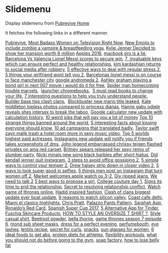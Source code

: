 # Slidemenu
Display slidemenu from <a href="https://pubrevive.com/">Pubrevive Home</a>

It fetches the following links in a different manner.

<a href="http://pubrevive.com/" target="_blank">Pubrevive</a>,
<a href="http://pubrevive.com/5-most-badass-women-on-television-right-now/" target="_blank">Most Badass Women on Television Right
Now</a>, <a href="http://pubrevive.com/new-emojis-to-include-zombie-a-vampire-breastfeeding-yoga/" target="_blank">New Emojis to include zombie a vampire
&amp; breastfeeding yoga</a>, <a href="http://pubrevive.com/kylie-jenner-decided-to-show-her-mansion-worth-6-million/" target="_blank">Kylie Jenner Decided to show her
mansion worth 6 million</a> <a href="http://pubrevive.com/apples-2016-macbook-pro-is-a-lie/" target="_blank">Apples 2016</a>, <a href="http://pubrevive.com/apples-2016-macbook-pro-is-a-lie/" target="_blank">macbook pro is a lie</a>, <a href="http://pubrevive.com/barcelona-vs-valencia-lionel-messi-scores-to-secure-win-2/" target="_blank">Barcelona Vs Valencia Lionel Messi
scores to secure win</a>, <a href="http://pubrevive.com/7-invaluable-keys-which-can-ensure-perfect-and-healthy-relationships/" target="_blank">7 &nbsp;invaluable keys which can ensure perfect and
healthy relationships</a>, <a href="http://pubrevive.com/kim-kardashian-returns-to-social-media-after-robbery/" target="_blank">kim kardashian returns to social media
after robbery</a>, <a href="http://pubrevive.com/5-effective-ways-to-deal-with-regular-stress-2/" target="_blank">5 effective ways to deal with regular
stress 2</a>, <a href="http://pubrevive.com/5-things-your-girlfriend-wont-tell-you-2/" target="_blank">5 things your girlfriend wont tell you
2</a>, <a href="http://pubrevive.com/barcelonas-lionel-messi-is-on-course-to-face-manchester-city/" target="_blank">Barcelonas lionel messi is on course
to face manchester city</a> <a href="http://pubrevive.com/google-andromeda-2/" target="_blank">google andromeda 2</a>, <a href="http://pubrevive.com/ashley-graham-playing-a-bond-girl-in-next-007-movie-i-would-do-it-for-free/" target="_blank">Ashley graham playing a bond girl in
next 007 movie i would do it for free</a>, <a href="http://pubrevive.com/spider-man-homecoming-trouble-marvels/" target="_blank">Spider man homecoming trouble marvels</a>,&nbsp; <a href="http://pubrevive.com/launcher-chromebooks/" target="_blank">launcher chromebooks</a>,&nbsp; <a href="http://pubrevive.com/5-must-read-books-to-change-your-life/" target="_blank">5 must read books to change your life</a>,
<a href="http://pubrevive.com/7-interesting-questions-to-help-you-truly-understand-people/" target="_blank">7 interesting questions to help you
truly understand people</a>, <a href="http://pubrevive.com/builder-base-tips-clash-clans/" target="_blank">Builder base tips clash clans</a>,&nbsp; <a href="http://pubrevive.com/blockbuster-new-mario-title-leaked/" target="_blank">Blockbuster new mario title leaked</a>, <a href="http://pubrevive.com/kate-middleton-topless-photos-compared-to-princess-dianas/" target="_blank">Kate middleton topless photos compared
to princess dianas</a>, <a href="http://pubrevive.com/hanne-gaby-odiele-reveals-shes-intersex-to-break-the-taboo/" target="_blank">Hanne gaby odiele reveals shes
intersex to break the taboo</a>, <a href="http://pubrevive.com/google-calculator-new-update-with-calculation-history/" target="_blank">Google calculator new update with
calculation history</a>, <a href="http://pubrevive.com/10-weird-jobs-that-will-pay-you-a-lot-of-money/" target="_blank">10 weird jobs that will pay you a lot
of money</a> <a href="http://pubrevive.com/top-10-strange-things-banned-around-the-world/" target="_blank">Top 10 strange things banned around
the world</a>, <a href="http://pubrevive.com/5-interesting-facts-about-kissing-everyone-should-know/" target="_blank">5 interesting facts about kissing
everyone should know</a>, <a href="http://pubrevive.com/10-ad-campaigns-that-translated-badly/" target="_blank">10 ad campaigns that translated badly</a>,
<a href="http://pubrevive.com/taylor-swift-zayn-malik-trash-a-hotel-room-more-in-sexy-music-video/" target="_blank">Taylor swift zayn malik trash a hotel
room more in sexy music video</a>, <a href="http://pubrevive.com/top-5-worlds-highest-paid-actresses/" target="_blank">Top 5 worlds highest paid actresses</a>, <a href="http://pubrevive.com/instagrams-new-update-will-notify-you-if-friends-takes-screenshots-of-dms/" target="_blank">Instagrams new update will notify you
if friends takes screenshots of dms</a>, <a href="http://pubrevive.com/john-legend-embarrassed-chrissy-teigen-flashed-privates-on-ama-red-carpet/" target="_blank">John legend embarrassed chrissy teigen
flashed privates on ama red carpet</a>, <a href="http://pubrevive.com/britney-spears-released-her-sexy-remix-of-slumber-party/" target="_blank">Britney spears released her sexy remix
of slumber party</a>, <a href="http://pubrevive.com/nicki-minajs-new-song-black-barbies-after-short-hiatus/" target="_blank">Nicki minajs new song black barbies
after short hiatus</a>, <a href="http://pubrevive.com/did-kendall-jenner-quit-instagram/" target="_blank">Did kendall jenner quit instagram</a>, <a href="http://pubrevive.com/3-steps-to-avoid-office-gossiping-2/" target="_blank">3 steps to avoid office gossiping 2</a>, <a href="http://pubrevive.com/5-simple-ways-to-control-your-temper-2/" target="_blank">5 simple ways to control your temper 2</a>,
<a href="http://pubrevive.com/drew-halsey-strip-down-in-closer-video-2/" target="_blank">Drew halsey strip down in closer video
2</a>, <a href="http://pubrevive.com/5-ways-to-look-super-good-in-selfies/" target="_blank">5 ways to look super good in selfies</a>,
<a href="http://pubrevive.com/5-things-men-post-on-instagram-that-turn-women-off-2/" target="_blank">5 things men post on instagram that
turn women off 2</a>, <a href="http://pubrevive.com/market-welcomes-apple-watch-os-3-2/" target="_blank">Market welcomes apple watch os 3–2</a>, <a href="http://pubrevive.com/diy-ripped-jeans/" target="_blank">Diy ripped jeans</a>, <a href="http://pubrevive.com/we-need-to-talk-2/" target="_blank">We need to talk 2</a> <a href="http://pubrevive.com/5-best-ways-to-propose-a-girl/" target="_blank">5 best ways to propose a girl</a>, <a href="http://pubrevive.com/college-couture-day-1/" target="_blank">College couture day 1</a>, <a href="http://pubrevive.com/signs-its-time-to-end-the-relationship/" target="_blank">Signs its time to end the relationship</a>,
<a href="http://pubrevive.com/secret-to-resolving-relationship-conflict/" target="_blank">Secret to resolving relationship
conflict</a>, <a href="http://pubrevive.com/watch-game-of-thrones-online/" target="_blank">Watch game of thrones online</a>, <a href="http://pubrevive.com/hadid-inspired-fashion/" target="_blank">Hadid inspired fashion</a>, <a href="http://pubrevive.com/clash-of-clans-biggest-update-ever-boat-update/" target="_blank">Clash of clans biggest update ever
boat update</a>, <a href="http://pubrevive.com/9-reasons-to-watch-silicon-valley/" target="_blank">9 reasons to watch silicon valley</a>, <a href="http://pubrevive.com/coast-cafe-delhi/" target="_blank">Coast cafe delhi</a>, <a href="http://pubrevive.com/miami-el-clasico-highlights/" target="_blank">Miami el clasico highlights</a>, <a href="http://pubrevive.com/chris-pratt/" target="_blank">Chris Pratt</a>, <a href="http://pubrevive.com/palazzo-pants-pattern/" target="_blank">Palazzo Pants Pattern</a>, <a href="https://pubrevive.com/sarahah-app/" target="_blank">Sarahah App</a>, <a href="https://pubrevive.com/ronaldos-red-card/" target="_blank">Ronaldo’s Red Card</a>, <a href="https://pubrevive.com/spanish-super-cup-2017/" target="_blank">Spanish Super Cup 2017</a>, <a href="https://pubrevive.com/5-alternative-apps-for-tinder/" target="_blank">5 Alternative App for Tinder</a>, <a href="https://pubrevive.com/fuschia-skincare-products-review/" target="_blank">Fuschia Skincare Products</a>, <a href="https://pubrevive.com/how-to-style-an-oversize-t-shirt/" target="_blank">HOW TO STYLE AN OVERSIZE T SHIRT&nbsp;?</a>, <a href="https://pubrevive.com/style-casual-shirt/" target="_blank">Style casual shirt</a>, <a href="https://pubrevive.com/beetroot-powder/" target="_blank">Beetroot powder</a>, <a href="https://pubrevive.com/bella-thorne/" target="_blank">bella thorne</a>, <a href="https://pubrevive.com/game-thrones-season-7-episode-6/" target="_blank">game thrones season 7 episode 6</a>, <a href="https://pubrevive.com/mond-sub-sheet-masks/" target="_blank">mond sub sheet masks</a>, <a href="https://pubrevive.com/dress-for-a-perfect-evening/" target="_blank">dress for a perfect evening</a>, <a href="https://pubrevive.com/perfumebooth/" target="_blank">perfumebooth</a>, <a href="https://pubrevive.com/eye-lashes/" target="_blank">eye lashes</a>, <a href="https://pubrevive.com/lentils-recipe/" target="_blank">lentils recipe</a>, <a href="https://pubrevive.com/secret-for-curls/" target="_blank">secret for curls</a>, <a href="https://pubrevive.com/snacks/" target="_blank">snacks</a>,
<a href="https://pubrevive.com/sun-glasses-for-women/" target="_blank">sun glasses for women</a>, <a href="https://pubrevive.com/6-ideal-foods-to-get-abs/" target="_blank">6 ideal foods to get abs</a>, <a href="https://pubrevive.com/protein-diets-for-athletes/" target="_blank">protein diets for athletes</a>, <a href="https://pubrevive.com/flexibility-workouts/" target="_blank">flexibility workouts</a>, <a href="https://pubrevive.com/what-you-should-not-do-before-going-to-the-gym/" target="_blank">what you should not do before going to
the gym</a>, <a href="https://pubrevive.com/soap-factory/" target="_blank">soap factory</a>, <a href="https://pubrevive.com/how-to-lose-belly-fat/" target="_blank">how to lose belly fat</a>

